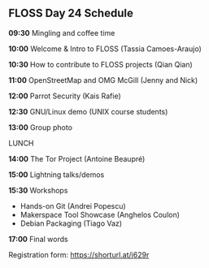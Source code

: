 ## FLOSS Day 24 Schedule

**09:30** Mingling and coffee time

**10:00** Welcome & Intro to FLOSS (Tassia Camoes-Araujo)

**10:30** How to contribute to FLOSS projects (Qian Qian)

**11:00** OpenStreetMap and OMG McGill (Jenny and Nick)

**12:00** Parrot Security (Kais Rafie)

**12:30** GNU/Linux demo (UNIX course students)

**13:00** Group photo 

LUNCH

**14:00** The Tor Project (Antoine Beaupré)

**15:00** Lightning talks/demos

**15:30** Workshops

- Hands-on Git (Andrei Popescu)
- Makerspace Tool Showcase (Anghelos Coulon)
- Debian Packaging (Tiago Vaz)
      
**17:00** Final words

Registration form: https://shorturl.at/j629r
